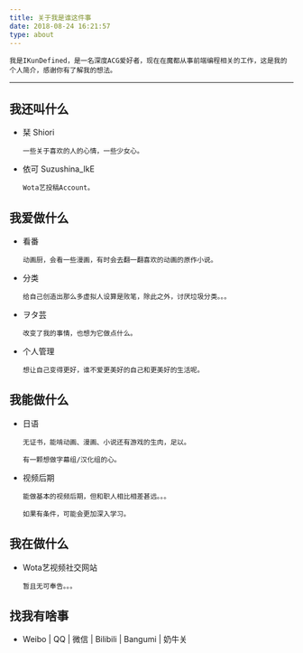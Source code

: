 ```yaml
---
title: 关于我是谁这件事
date: 2018-08-24 16:21:57
type: about
---
```


    我是IKunDefined，是一名深度ACG爱好者，现在在魔都从事前端编程相关的工作，这是我的个人简介，感谢你有了解我的想法。

***

## 我还叫什么

* 栞 Shiori

      一些关于喜欢的人的心情，一些少女心。

* 依可 Suzushina_IkE

      Wota艺投稿Account。

## 我爱做什么

* 看番

      动画厨，会看一些漫画，有时会去翻一翻喜欢的动画的原作小说。

* 分类

      给自己创造出那么多虚拟人设算是败笔，除此之外，讨厌垃圾分类。。。

* ヲタ芸

      改变了我的事情，也想为它做点什么。

* 个人管理

      想让自己变得更好，谁不爱更美好的自己和更美好的生活呢。

## 我能做什么

* 日语

      无证书，能啃动画、漫画、小说还有游戏的生肉，足以。
      
      有一颗想做字幕组/汉化组的心。

* 视频后期

      能做基本的视频后期，但和职人相比相差甚远。。。

      如果有条件，可能会更加深入学习。

## 我在做什么

* Wota艺视频社交网站

      暂且无可奉告。。。

## 找我有啥事

- Weibo | QQ | 微信 | Bilibili | Bangumi | 奶牛关